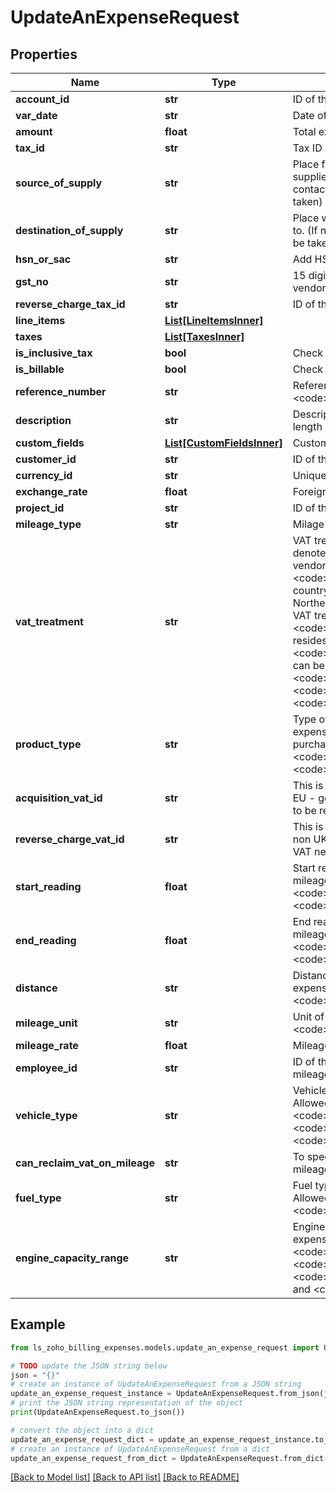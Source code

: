 # UpdateAnExpenseRequest


## Properties

Name | Type | Description | Notes
------------ | ------------- | ------------- | -------------
**account_id** | **str** | ID of the expense account. | 
**var_date** | **str** | Date of the expense | [optional] 
**amount** | **float** | Total expense value | 
**tax_id** | **str** | Tax ID applied | [optional] 
**source_of_supply** | **str** | Place from where the goods/services are supplied. (If not given, &lt;code&gt;place of contact&lt;/code&gt; given for the contact will be taken) | [optional] 
**destination_of_supply** | **str** | Place where the goods/services are supplied to. (If not given, organisation&#39;s home state will be taken) | [optional] 
**hsn_or_sac** | **str** | Add HSN/SAC code for your goods/services | [optional] 
**gst_no** | **str** | 15 digit GST identification number of the vendor. | [optional] 
**reverse_charge_tax_id** | **str** | ID of the reverse charge tax | [optional] 
**line_items** | [**List[LineItemsInner]**](LineItemsInner.md) |  | [optional] 
**taxes** | [**List[TaxesInner]**](TaxesInner.md) |  | [optional] 
**is_inclusive_tax** | **bool** | Check if amount is inclusive of tax | [optional] 
**is_billable** | **bool** | Check if an expense is billable | [optional] 
**reference_number** | **str** | Reference number of the expense. &lt;code&gt;Maximum length [100]&lt;/code&gt; | [optional] 
**description** | **str** | Description of the expense. &lt;code&gt;Maximum length [100]&lt;/code&gt; | [optional] 
**custom_fields** | [**List[CustomFieldsInner]**](CustomFieldsInner.md) | Custom fields for an expense. | [optional] 
**customer_id** | **str** | ID of the expense account. | [optional] 
**currency_id** | **str** | Unique ID of the currency | [optional] 
**exchange_rate** | **float** | Foreign currency exchange rate | [optional] 
**project_id** | **str** | ID of the project associated with the customer. | [optional] 
**mileage_type** | **str** | Milage expense type | [optional] 
**vat_treatment** | **str** | VAT treatment for the expense. VAT treatment denotes the location of the vendor, if the vendor resides in UK then the VAT treatment is &lt;code&gt;uk&lt;/code&gt;. If the vendor is in an EU country &amp; VAT registered, you are resides in Northen Ireland and purchasing Goods then his VAT treatment is &lt;code&gt;eu_vat_registered&lt;/code&gt; and if he resides outside the UK then his VAT treatment is &lt;code&gt;overseas&lt;/code&gt; (For Pre Brexit, this can be split as &lt;code&gt;eu_vat_registered&lt;/code&gt;, &lt;code&gt;eu_vat_not_registered&lt;/code&gt; and &lt;code&gt;non_eu&lt;/code&gt;). | [optional] 
**product_type** | **str** | Type of the expense. This denotes whether the expense is to be treated as a goods or service purchase. Allowed Values: &lt;code&gt;goods&lt;/code&gt; and &lt;code&gt;service&lt;/code&gt;. | [optional] 
**acquisition_vat_id** | **str** | This is the ID of the tax applied in case this is an EU - goods expense and acquisition VAT needs to be reported. | [optional] 
**reverse_charge_vat_id** | **str** | This is the ID of the tax applied in case this is a non UK - service expense and reverse charge VAT needs to be reported. | [optional] 
**start_reading** | **float** | Start reading of odometer when creating a mileage expense where &lt;code&gt;mileage_type&lt;/code&gt; is &lt;code&gt;odometer&lt;/code&gt;. | [optional] 
**end_reading** | **float** | End reading of odometer when creating a mileage expense where &lt;code&gt;mileage_type&lt;/code&gt; is &lt;code&gt;odometer&lt;/code&gt;. | [optional] 
**distance** | **str** | Distance travelled for a particular mileage expense where &lt;code&gt;mileage_type&lt;/code&gt; is &lt;code&gt;manual&lt;/code&gt; | [optional] 
**mileage_unit** | **str** | Unit of the distance travelled. Allowed Values: &lt;code&gt;km&lt;/code&gt; and &lt;code&gt;mile&lt;/code&gt; | [optional] 
**mileage_rate** | **float** | Mileage rate for a particular mileage expense. | [optional] 
**employee_id** | **str** | ID of the employee who has submitted this mileage expense. | [optional] 
**vehicle_type** | **str** | Vehicle type for a particular mileage expense. Allowed Values: &lt;code&gt;car&lt;/code&gt;, &lt;code&gt;van&lt;/code&gt;, &lt;code&gt;motorcycle&lt;/code&gt; and &lt;code&gt;bike&lt;/code&gt; | [optional] 
**can_reclaim_vat_on_mileage** | **str** | To specify if tax can be reclaimed for this mileage expense. | [optional] 
**fuel_type** | **str** | Fuel type for a particular mileage expense. Allowed Values: &lt;code&gt;petrol&lt;/code&gt;, &lt;code&gt;lpg&lt;/code&gt; and &lt;code&gt;diesel&lt;/code&gt; | [optional] 
**engine_capacity_range** | **str** | Engine capacity range for a particular mileage expense. Allowed Values: &lt;code&gt;less_than_1400cc&lt;/code&gt;, &lt;code&gt;between_1400cc_and_1600cc&lt;/code&gt;, &lt;code&gt;between_1600cc_and_2000cc&lt;/code&gt; and &lt;code&gt;more_than_2000cc&lt;/code&gt; | [optional] 

## Example

```python
from ls_zoho_billing_expenses.models.update_an_expense_request import UpdateAnExpenseRequest

# TODO update the JSON string below
json = "{}"
# create an instance of UpdateAnExpenseRequest from a JSON string
update_an_expense_request_instance = UpdateAnExpenseRequest.from_json(json)
# print the JSON string representation of the object
print(UpdateAnExpenseRequest.to_json())

# convert the object into a dict
update_an_expense_request_dict = update_an_expense_request_instance.to_dict()
# create an instance of UpdateAnExpenseRequest from a dict
update_an_expense_request_from_dict = UpdateAnExpenseRequest.from_dict(update_an_expense_request_dict)
```
[[Back to Model list]](../README.md#documentation-for-models) [[Back to API list]](../README.md#documentation-for-api-endpoints) [[Back to README]](../README.md)


